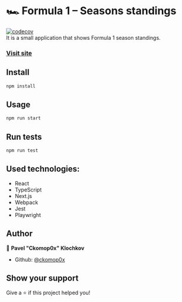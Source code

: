 # 🏎️ Formula 1 – Seasons standings
[![codecov](https://codecov.io/gh/ckomop0x/f1-seasons/branch/main/graph/badge.svg?token=F3abPMMCM5)](https://codecov.io/gh/ckomop0x/f1-seasons)  
It is a small application that shows Formula 1 season standings.

###  [Visit site](https://f1-seasons.vercel.app/)

## Install

```sh
npm install
```

## Usage

```sh
npm run start
```

## Run tests

```sh
npm run test
```

## Used technologies:
- React
- TypeScript
- Next.js
- Webpack
- Jest
- Playwright

## Author

👤 **Pavel "Ckomop0x" Klochkov**

* Github: [@ckomop0x](https://github.com/ckomop0x)

## Show your support

Give a ⭐️ if this project helped you!
